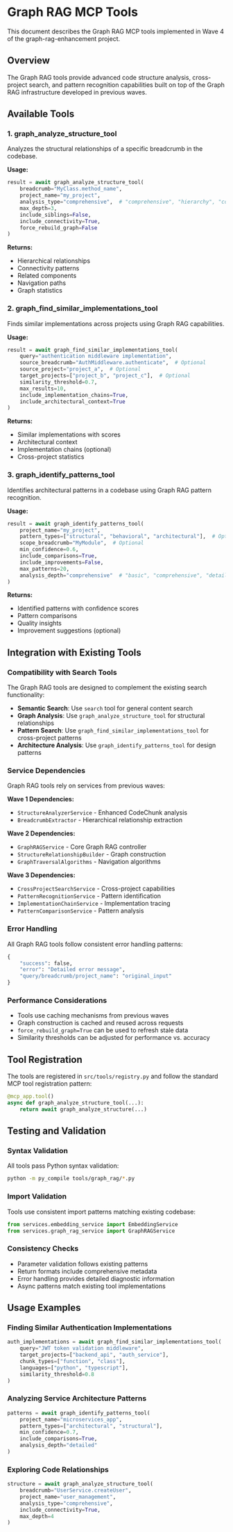 # Graph RAG MCP Tools

This document describes the Graph RAG MCP tools implemented in Wave 4 of the graph-rag-enhancement project.

## Overview

The Graph RAG tools provide advanced code structure analysis, cross-project search, and pattern recognition capabilities built on top of the Graph RAG infrastructure developed in previous waves.

## Available Tools

### 1. graph_analyze_structure_tool

Analyzes the structural relationships of a specific breadcrumb in the codebase.

**Usage:**
```python
result = await graph_analyze_structure_tool(
    breadcrumb="MyClass.method_name",
    project_name="my_project",
    analysis_type="comprehensive",  # "comprehensive", "hierarchy", "connectivity", "overview"
    max_depth=3,
    include_siblings=False,
    include_connectivity=True,
    force_rebuild_graph=False
)
```

**Returns:**
- Hierarchical relationships
- Connectivity patterns  
- Related components
- Navigation paths
- Graph statistics

### 2. graph_find_similar_implementations_tool

Finds similar implementations across projects using Graph RAG capabilities.

**Usage:**
```python
result = await graph_find_similar_implementations_tool(
    query="authentication middleware implementation",
    source_breadcrumb="AuthMiddleware.authenticate",  # Optional
    source_project="project_a",  # Optional
    target_projects=["project_b", "project_c"],  # Optional
    similarity_threshold=0.7,
    max_results=10,
    include_implementation_chains=True,
    include_architectural_context=True
)
```

**Returns:**
- Similar implementations with scores
- Architectural context
- Implementation chains (optional)
- Cross-project statistics

### 3. graph_identify_patterns_tool

Identifies architectural patterns in a codebase using Graph RAG pattern recognition.

**Usage:**
```python
result = await graph_identify_patterns_tool(
    project_name="my_project",
    pattern_types=["structural", "behavioral", "architectural"],  # Optional
    scope_breadcrumb="MyModule",  # Optional
    min_confidence=0.6,
    include_comparisons=True,
    include_improvements=False,
    max_patterns=20,
    analysis_depth="comprehensive"  # "basic", "comprehensive", "detailed"
)
```

**Returns:**
- Identified patterns with confidence scores
- Pattern comparisons
- Quality insights
- Improvement suggestions (optional)

## Integration with Existing Tools

### Compatibility with Search Tools

The Graph RAG tools are designed to complement the existing search functionality:

- **Semantic Search**: Use `search` tool for general content search
- **Graph Analysis**: Use `graph_analyze_structure_tool` for structural relationships
- **Pattern Search**: Use `graph_find_similar_implementations_tool` for cross-project patterns
- **Architecture Analysis**: Use `graph_identify_patterns_tool` for design patterns

### Service Dependencies

Graph RAG tools rely on services from previous waves:

**Wave 1 Dependencies:**
- `StructureAnalyzerService` - Enhanced CodeChunk analysis
- `BreadcrumbExtractor` - Hierarchical relationship extraction

**Wave 2 Dependencies:**
- `GraphRAGService` - Core Graph RAG controller
- `StructureRelationshipBuilder` - Graph construction
- `GraphTraversalAlgorithms` - Navigation algorithms

**Wave 3 Dependencies:**
- `CrossProjectSearchService` - Cross-project capabilities
- `PatternRecognitionService` - Pattern identification
- `ImplementationChainService` - Implementation tracing
- `PatternComparisonService` - Pattern analysis

### Error Handling

All Graph RAG tools follow consistent error handling patterns:

```python
{
    "success": false,
    "error": "Detailed error message",
    "query/breadcrumb/project_name": "original_input"
}
```

### Performance Considerations

- Tools use caching mechanisms from previous waves
- Graph construction is cached and reused across requests
- `force_rebuild_graph=True` can be used to refresh stale data
- Similarity thresholds can be adjusted for performance vs. accuracy

## Tool Registration

The tools are registered in `src/tools/registry.py` and follow the standard MCP tool registration pattern:

```python
@mcp_app.tool()
async def graph_analyze_structure_tool(...):
    return await graph_analyze_structure(...)
```

## Testing and Validation

### Syntax Validation
All tools pass Python syntax validation:
```bash
python -m py_compile tools/graph_rag/*.py
```

### Import Validation
Tools use consistent import patterns matching existing codebase:
```python
from services.embedding_service import EmbeddingService
from services.graph_rag_service import GraphRAGService
```

### Consistency Checks
- Parameter validation follows existing patterns
- Return formats include comprehensive metadata
- Error handling provides detailed diagnostic information
- Async patterns match existing tool implementations

## Usage Examples

### Finding Similar Authentication Implementations
```python
auth_implementations = await graph_find_similar_implementations_tool(
    query="JWT token validation middleware",
    target_projects=["backend_api", "auth_service"],
    chunk_types=["function", "class"],
    languages=["python", "typescript"],
    similarity_threshold=0.8
)
```

### Analyzing Service Architecture Patterns
```python
patterns = await graph_identify_patterns_tool(
    project_name="microservices_app", 
    pattern_types=["architectural", "structural"],
    min_confidence=0.7,
    include_comparisons=True,
    analysis_depth="detailed"
)
```

### Exploring Code Relationships
```python
structure = await graph_analyze_structure_tool(
    breadcrumb="UserService.createUser",
    project_name="user_management",
    analysis_type="comprehensive",
    include_connectivity=True,
    max_depth=4
)
```